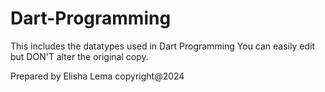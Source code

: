 # Dart-Programming
This includes the datatypes used in Dart Programming
You can easily edit but DON'T alter the original copy.




Prepared by Elisha Lema  copyright@2024
